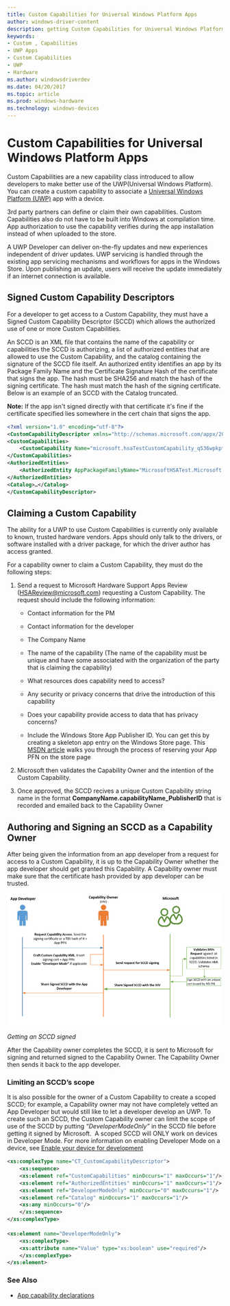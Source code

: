```yaml
---
title: Custom Capabilities for Universal Windows Platform Apps
author: windows-driver-content
description: getting Custom Capabilities for Universal Windows Platform Apps
keywords:
- Custom , Capabilities
- UWP Apps
- Custom Capabilities
- UWP
- Hardware
ms.author: windowsdriverdev
ms.date: 04/20/2017
ms.topic: article
ms.prod: windows-hardware
ms.technology: windows-devices
---
```


# Custom Capabilities for Universal Windows Platform Apps

Custom Capabilities are a new capability class introduced to allow developers to make better use of the UWP(Universal Windows Platform). You can create a custom capability to associate a [Universal Windows Platform (UWP)](https://msdn.microsoft.com/50a5605e-3a91-41db-800a-9180717c1e86) app with a device.

3rd party partners can define or claim their own capabilities. Custom Capabilities
also do not have to be built into Windows at compilation time. App
authorization to use the capability verifies during the app installation
instead of when uploaded to the store.

A UWP Developer can deliver on-the-fly updates and new experiences
independent of driver updates. UWP servicing is handled through the
existing app servicing mechanisms and workflows for apps in the Windows
Store. Upon publishing an update, users will receive the update
immediately if an internet connection is available.

## Signed Custom Capability Descriptors

For a developer to get access to a Custom Capability, they must have a
Signed Custom Capability Descriptor (SCCD) which allows the authorized
use of one or more Custom Capabilities.

An SCCD is an XML file that contains the name of the capability or capabilities the SCCD is authorizing, a list of authorized
entities that are allowed to use the Custom Capability, and the
catalog containing the signature of the SCCD file itself. An authorized
entity identifies an app by its Package Family Name and the Certificate
Signature Hash of the certificate that signs the app. The hash must be
SHA256 and match the hash of the signing certificate. The hash must
match the hash of the signing certificate. Below is an example of an
SCCD with the Catalog truncated.

**Note:** If the app isn't signed directly with
that certificate it's fine if the certificate specified lies somewhere
in the cert chain that signs the app.
```xml
<?xml version="1.0" encoding="utf-8"?>
<CustomCapabilityDescriptor xmlns="http://schemas.microsoft.com/appx/2016/sccd" xmlns:s="http://schemas.microsoft.com/appx/2016/sccd">
<CustomCapabilities>
    <CustomCapability Name="microsoft.hsaTestCustomCapability_q536wpkpf5cy2"></CustomCapability>
</CustomCapabilities>
<AuthorizedEntities>
    <AuthorizedEntity AppPackageFamilyName="MicrosoftHSATest.Microsoft.SDKSamples.Hsa.CPP_q536wpkpf5cy2" CertificateSignatureHash="ca9fc964db7e0c2938778f4559946833e7a8cfde0f3eaa07650766d4764e86c4"></AuthorizedEntity>
</AuthorizedEntities>
<Catalog>…</Catalog>
</CustomCapabilityDescriptor>
```


## Claiming a Custom Capability


The ability for a UWP to use Custom Capabilities is currently only
available to known, trusted hardware vendors. Apps should only talk to
the drivers, or software installed with a driver package, for which the
driver author has access granted.

For a capability owner to claim a Custom Capability, they must do the
following steps:

1.  Send a request to Microsoft Hardware Support Apps Review
    (<HSAReview@microsoft.com>) requesting a Custom Capability. The
    request should include the following information:
    -   Contact information for the PM

    -   Contact information for the developer

    -   The Company Name

    -   The name of the capability (The name of the capability must be
        unique and have some associated with the organization of the
        party that is claiming the capability)

    -   What resources does capability need to access?

    -   Any security or privacy concerns that drive the introduction of
        this capability

    -   Does your capability provide access to data that has privacy
        concerns?

    -   Include the Windows Store App Publisher ID. You can get this by
        creating a skeleton app entry on the Windows Store page. This
        [MSDN
        article](https://msdn.microsoft.com/en-us/windows/uwp/publish/create-your-app-by-reserving-a-name)
        walks you through the process of reserving your App PFN on the
        store page

2.  Microsoft then validates the Capability Owner and the intention of the
Custom Capability.

3.  Once approved, the SCCD recives a unique Custom Capability string
name in the format **CompanyName.capabilityName\_PublisherID**  that is recorded and emailed back to the Capability Owner


## Authoring and Signing an SCCD as a Capability Owner

After being given the information from an app developer from a request
for access to a Custom Capability, it is up to the Capability Owner
whether the app developer should get granted this Capability. A
Capability owner must make sure that the certificate hash provided by
app developer can be trusted.

![Getting an SCCD signed](images/signsccd.png)

*Getting an SCCD signed*

After the Capability owner completes the SCCD, it is sent to Microsoft
for signing and returned signed to the Capability Owner. The Capability
Owner then sends it back to the app developer.

### Limiting an SCCD’s scope

It is also possible for the owner of a Custom Capability to create a
scoped SCCD; for example, a Capability owner may not have completely
vetted an App Developer but would still like to let a developer develop
an UWP. To create such an SCCD, the Custom Capability owner can limit
the scope of use of the SCCD by putting *“DeveloperModeOnly”* in the
SCCD file before getting it signed by Microsoft.  A scoped SCCD will
ONLY work on devices in Developer Mode. For more information on enabling Developer Mode on a device, see [Enable your device for development](https://docs.microsoft.com/en-us/windows/uwp/get-started/enable-your-device-for-development)  
```xml
<xs:complexType name="CT_CustomCapabilityDescriptor">
    <xs:sequence>
    <xs:element ref="CustomCapabilities" minOccurs="1" maxOccurs="1"/>
    <xs:element ref="AuthorizedEntities" minOccurs="1" maxOccurs="1"/>
    <xs:element ref="DeveloperModeOnly" minOccurs="0" maxOccurs="1"/>
    <xs:element ref="Catalog" minOccurs="1" maxOccurs="1"/>
    <xs:any minOccurs="0"/>
    </xs:sequence>
</xs:complexType>

<xs:element name="DeveloperModeOnly">
    <xs:complexType>
    <xs:attribute name="Value" type="xs:boolean" use="required"/>
    </xs:complexType>
</xs:element>
```

### See Also

-  [App capability declarations](https://docs.microsoft.com/windows/uwp/packaging/app-capability-declarations)

